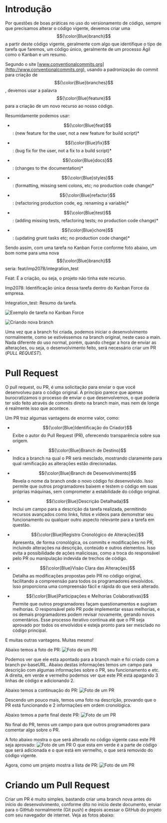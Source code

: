 # Introdução

Por questões de boas práticas no uso do versionamento de código, sempre que precisamos 
alterar o código vigente, devemos criar uma $${\color{Blue}branch}$$ a partir deste 
código vigente, geralmente com algo que identifique o tipo de tarefa que faremos, um 
código único, geralmente de um processo Ágil como o Kanban e um resumo.

Segundo o site [www.conventionalcommits.org](http://www.conventionalcommits.org), usando
 a padronização do commit para criação de $${\color{Blue}branches}$$, devemos usar
a palavra $${\color{Blue}feature}$$ para a criação de um novo recurso ao nosso código.

Resumidamente podemos usar:

-   $${\color{Blue}feat}$$: (new feature for the user, not a new feature for build
    script)*

-   $${\color{Blue}fix}$$: (bug fix for the user, not a fix to a build script)*

-   $${\color{Blue}docs}$$: (changes to the documentation)*

-   $${\color{Blue}styles}$$: (formatting, missing semi colons, etc; no production code
    change)*

-   $${\color{Blue}refactor}$$: (refactoring production code, eg. renaming a variable)*

-   $${\color{Blue}test}$$: (adding missing tests, refactoring tests; no production code
    change)*

-   $${\color{Blue}chore}$$: (updating grunt tasks etc; no production code change)*

Sendo assim, com uma tarefa no Kanban Force conforme foto abaixo, um bom
nome para uma nova $${\color{Blue}branch}$$ seria: feat/imp2078/integration_test

Feat: É a criação, ou seja, o projeto não tinha este recurso.

Imp2078: Identificação única dessa tarefa dentro do Kanban Force da
empresa.

Integration_test: Resumo da tarefa.

![Exemplo de tarefa no Kanban Force](./Imagens/pr_kanban_example.png)

![Criando nova branch](./Imagens/pr_creating_branch.png)

Uma vez que a branch foi criada, podemos iniciar o desenvolvimento
normalmente, como se estivéssemos na branch original, neste caso a main.
Nada diferente do uso normal, porém, quando chegar a hora de enviar as
alterações, ou seja, o desenvolvimento feito, será necessário criar um
PR (*PULL REQUEST*).


# Pull Request

O pull request, ou PR, é uma solicitação para enviar o que você
desenvolveu para o código original. A princípio parece que apenas
burocratizamos o processo de enviar o que desenvolvemos, o que poderia
ter sido feito através de commits direto na branch main, mas nem de
longe é realmente isso que acontece.

Um PR traz algumas vantagens de enorme valor, como:

- $${\color{Blue}Identificação do Criador}$$ Exibe o autor do Pull Request (PR), oferecendo transparência sobre sua origem.

- $${\color{Blue}Branch de Destino}$$ Indica a branch na qual o PR será mesclado, mostrando claramente para qual ramificação as alterações estão direcionadas.

- $${\color{Blue}Branch de Desenvolvimento}$$ Revela o nome da branch onde o novo código foi desenvolvido. Isso permite que outros programadores baixem e testem o código em suas próprias máquinas, sem comprometer a estabilidade do código original.

- $${\color{Blue}Descrição Detalhada}$$ Inclui um campo para a descrição da tarefa realizada, permitindo recursos avançados como links, fotos e vídeos para demonstrar seu funcionamento ou qualquer outro aspecto relevante para a tarefa em questão.

- $${\color{Blue}Registro Cronológico de Alterações}$$ Apresenta, de forma cronológica, os commits e modificações no PR, incluindo alterações na descrição, conteúdo e outros elementos. Isso evita a possibilidade de ações maliciosas, como a troca do responsável pelo PR ou manipulação indevida de trechos de código.

- $${\color{Blue}Visão Clara das Alterações}$$ Detalha as modificações propostas pelo PR no código original, facilitando a compreensão para todos os programadores envolvidos. Isso proporciona uma compreensão fácil e rápida do que será alterado.

- $${\color{Blue}Participações e Melhorias Colaborativas}$$ Permite que outros programadores façam questionamentos e sugiram melhorias. O responsável pelo PR pode implementar essas melhorias, e os demais programadores podem revisar novamente, gerando novos comentários. Esse processo iterativo continua até que o PR seja aprovado por todos os envolvidos e esteja pronto para ser mesclado no código principal.

E muitas outras vantagens. Muitas mesmo!

Abaixo temos a foto de PR:
![Foto de um PR](./Imagens/pr_sample1.png)

Podemos ver que ele esta apontado para a branch main e foi criado com a
branch pv-baseURL.
Abaixo destas informações temos um campo para descrição com algumas informações sobre o PR,
seu funcionamento e etc.
A direita, em verde e vermelho podemos ver que este PR está apagando 3
linhas de código e adicionando 2.

Abaixo temos a continuação do PR:
![Foto de um PR](./Imagens/pr_sample2.png)

Descendo um pouco mais, temos uma foto na descrição, provando que o PR
está funcionando e 2 informações em ordem cronológica.

Abaixo temos a parte final deste PR:
![Foto de um PR](./Imagens/pr_sample3.png)

No final do PR, temos um campo para que outros programadores para
comentar algo sobre o PR.

A foto abaixo mostra o que será alterado no código vigente caso este PR seja aprovado:
![Foto de um PR](./Imagens/pr_files_changed.png)
O que esta em verde é a parte de código que será adicionada e o que está em vermelho, o que será removido do código vigente.

Agora, como um projeto mostra a lista de PR:
![Foto de um PR](./Imagens/pr_list.png)


# Criando um Pull Request
Criar um PR é muito simples, bastando criar uma branch nova antes do início do desenvolvimento, conforme dito no início deste documento, enviar para o GitHub normalmente (Git push) e depois acessar o GitHub do projeto com seu navegador de internet. Veja as fotos abaixo:


